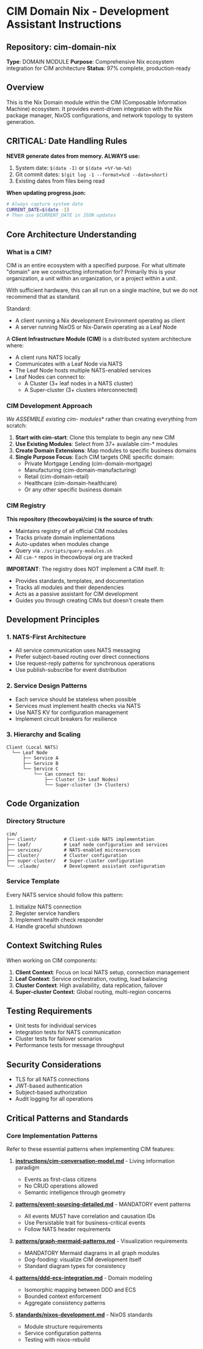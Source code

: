 # CIM Domain Nix - Development Assistant Instructions

## Repository: cim-domain-nix
**Type**: DOMAIN MODULE
**Purpose**: Comprehensive Nix ecosystem integration for CIM architecture
**Status**: 97% complete, production-ready

## Overview
This is the Nix Domain module within the CIM (Composable Information Machine) ecosystem. It provides event-driven integration with the Nix package manager, NixOS configurations, and network topology to system generation.

## CRITICAL: Date Handling Rules
**NEVER generate dates from memory. ALWAYS use:**
1. System date: `$(date -I)` or `$(date +%Y-%m-%d)`
2. Git commit dates: `$(git log -1 --format=%cd --date=short)`
3. Existing dates from files being read

**When updating progress.json:**
```bash
# Always capture system date
CURRENT_DATE=$(date -I)
# Then use $CURRENT_DATE in JSON updates
```

## Core Architecture Understanding

### What is a CIM?
CIM is an entire ecosystem with a specified purpose. For what ultimate "domain" are we constructing information for? Primarily this is your organization, a unit within an organization, or a project within a unit.

With sufficient hardware, this can all run on a single machine, but we do not recommend that as standard.

Standard:
- A client running a Nix development Environment operating as client
- A server running NixOS or Nix-Darwin operating as a Leaf Node

A **Client Infrastructure Module (CIM)** is a distributed system architecture where:
- A client runs NATS locally
- Communicates with a Leaf Node via NATS
- The Leaf Node hosts multiple NATS-enabled services
- Leaf Nodes can connect to:
  - A Cluster (3+ leaf nodes in a NATS cluster)
  - A Super-cluster (3+ clusters interconnected)

### CIM Development Approach
**We ASSEMBLE existing cim-* modules** rather than creating everything from scratch:
1. **Start with cim-start**: Clone this template to begin any new CIM
2. **Use Existing Modules**: Select from 37+ available cim-* modules
3. **Create Domain Extensions**: Map modules to specific business domains
4. **Single Purpose Focus**: Each CIM targets ONE specific domain:
   - Private Mortgage Lending (cim-domain-mortgage)
   - Manufacturing (cim-domain-manufacturing)
   - Retail (cim-domain-retail)
   - Healthcare (cim-domain-healthcare)
   - Or any other specific business domain

### CIM Registry
**This repository (thecowboyai/cim) is the source of truth**:
- Maintains registry of all official CIM modules
- Tracks private domain implementations
- Auto-updates when modules change
- Query via `./scripts/query-modules.sh`
- All `cim-*` repos in thecowboyai org are tracked

**IMPORTANT**: The registry does NOT implement a CIM itself. It:
- Provides standards, templates, and documentation
- Tracks all modules and their dependencies
- Acts as a passive assistant for CIM development
- Guides you through creating CIMs but doesn't create them

## Development Principles

### 1. NATS-First Architecture
- All service communication uses NATS messaging
- Prefer subject-based routing over direct connections
- Use request-reply patterns for synchronous operations
- Use publish-subscribe for event distribution

### 2. Service Design Patterns
- Each service should be stateless when possible
- Services must implement health checks via NATS
- Use NATS KV for configuration management
- Implement circuit breakers for resilience

### 3. Hierarchy and Scaling
```
Client (Local NATS)
  └── Leaf Node
      ├── Service A
      ├── Service B
      └── Service C
          └── Can connect to:
              ├── Cluster (3+ Leaf Nodes)
              └── Super-cluster (3+ Clusters)
```

## Code Organization

### Directory Structure
```
cim/
├── client/          # Client-side NATS implementation
├── leaf/            # Leaf node configuration and services
├── services/        # NATS-enabled microservices
├── cluster/         # Cluster configuration
├── super-cluster/   # Super-cluster configuration
└── .claude/         # Development assistant configuration
```

### Service Template
Every NATS service should follow this pattern:
1. Initialize NATS connection
2. Register service handlers
3. Implement health check responder
4. Handle graceful shutdown

## Context Switching Rules

When working on CIM components:
1. **Client Context**: Focus on local NATS setup, connection management
2. **Leaf Context**: Service orchestration, routing, load balancing
3. **Cluster Context**: High availability, data replication, failover
4. **Super-cluster Context**: Global routing, multi-region concerns

## Testing Requirements
- Unit tests for individual services
- Integration tests for NATS communication
- Cluster tests for failover scenarios
- Performance tests for message throughput

## Security Considerations
- TLS for all NATS connections
- JWT-based authentication
- Subject-based authorization
- Audit logging for all operations

## Critical Patterns and Standards

### Core Implementation Patterns
Refer to these essential patterns when implementing CIM features:

1. **[instructions/cim-conversation-model.md](./instructions/cim-conversation-model.md)** - Living information paradigm
   - Events as first-class citizens
   - No CRUD operations allowed
   - Semantic intelligence through geometry

2. **[patterns/event-sourcing-detailed.md](./patterns/event-sourcing-detailed.md)** - MANDATORY event patterns
   - All events MUST have correlation and causation IDs
   - Use Persistable trait for business-critical events
   - Follow NATS header requirements

3. **[patterns/graph-mermaid-patterns.md](./patterns/graph-mermaid-patterns.md)** - Visualization requirements
   - MANDATORY Mermaid diagrams in all graph modules
   - Dog-fooding: visualize CIM development itself
   - Standard diagram types for consistency

4. **[patterns/ddd-ecs-integration.md](./patterns/ddd-ecs-integration.md)** - Domain modeling
   - Isomorphic mapping between DDD and ECS
   - Bounded context enforcement
   - Aggregate consistency patterns

5. **[standards/nixos-development.md](./standards/nixos-development.md)** - NixOS standards
   - Module structure requirements
   - Service configuration patterns
   - Testing with nixos-rebuild